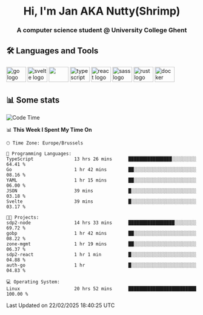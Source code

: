 <h1 align="center">Hi, I'm Jan AKA Nutty(Shrimp)</h1>
<h3 align="center">A computer science student @ University College Ghent</h3>

<h2 align="left">🛠️ Languages and Tools</h2>

###

<div align="left">
  <img src="https://cdn.jsdelivr.net/gh/devicons/devicon/icons/go/go-original.svg" height="40" width="52" alt="go logo"  />
  <img src="https://cdn.jsdelivr.net/gh/devicons/devicon@latest/icons/svelte/svelte-original.svg"  height="40" width="52" alt="svelte logo" />
  <img src="https://cdn.jsdelivr.net/gh/devicons/devicon@latest/icons/tailwindcss/tailwindcss-original.svg" height="40" width="52" />
  <img src="https://cdn.jsdelivr.net/gh/devicons/devicon/icons/typescript/typescript-original.svg" height="40" width="52" alt="typescript logo"  />
  <img src="https://cdn.jsdelivr.net/gh/devicons/devicon/icons/react/react-original.svg" height="40" width="52" alt="react logo"  />
  <img src="https://cdn.jsdelivr.net/gh/devicons/devicon/icons/sass/sass-original.svg" height="40" width="52" alt="sass logo"  />
  <img src="https://cdn.jsdelivr.net/gh/devicons/devicon@latest/icons/rust/rust-original.svg" height="40" width="52" alt="rust logo" />
  <img src="https://cdn.jsdelivr.net/gh/devicons/devicon/icons/docker/docker-original.svg" height="40" width="52" alt="docker logo"  />
</div>

<h2>📊 Some stats</h2>

<!--START_SECTION:waka-->
![Code Time](http://img.shields.io/badge/Code%20Time-5%2C654%20hrs%209%20mins-blue)

📊 **This Week I Spent My Time On** 

```text
🕑︎ Time Zone: Europe/Brussels

💬 Programming Languages: 
TypeScript               13 hrs 26 mins      ████████████████░░░░░░░░░   64.41 % 
Go                       1 hr 42 mins        ██░░░░░░░░░░░░░░░░░░░░░░░   08.16 % 
YAML                     1 hr 15 mins        ██░░░░░░░░░░░░░░░░░░░░░░░   06.00 % 
JSON                     39 mins             █░░░░░░░░░░░░░░░░░░░░░░░░   03.18 % 
Svelte                   39 mins             █░░░░░░░░░░░░░░░░░░░░░░░░   03.17 % 

🐱‍💻 Projects: 
sdp2-node                14 hrs 33 mins      █████████████████░░░░░░░░   69.72 % 
gobp                     1 hr 42 mins        ██░░░░░░░░░░░░░░░░░░░░░░░   08.22 % 
zone-mgmt                1 hr 19 mins        ██░░░░░░░░░░░░░░░░░░░░░░░   06.37 % 
sdp2-react               1 hr 1 min          █░░░░░░░░░░░░░░░░░░░░░░░░   04.88 % 
auth-go                  1 hr                █░░░░░░░░░░░░░░░░░░░░░░░░   04.83 % 

💻 Operating System: 
Linux                    20 hrs 52 mins      █████████████████████████   100.00 % 
```


 Last Updated on 22/02/2025 18:40:25 UTC
<!--END_SECTION:waka-->
